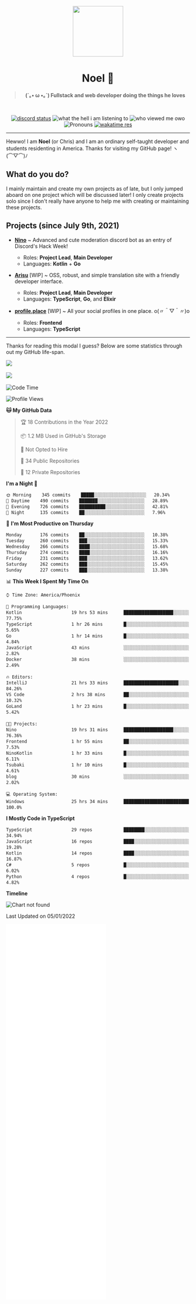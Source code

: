 <div align='center'>
  <div align='center'>
    <img
      src='https://cdn.floofy.dev/art/icons/icon_cinnamonserval.png'
      width='138'
      height='138'
    />
  </div>
  <h1>Noel 🐾</h1>
  <blockquote><strong>(´｡• ω •｡`) Fullstack and web developer doing the things he loves</strong></blockquote>

  <br />

  <a href='https://discord.com/users/280158289667555328' target='_blank'><img alt="discord status" src="https://dev.discordprofiles.me/badge/status/280158289667555328" /></a>
  <img alt="what the hell i am listening to" src="https://dev.discordprofiles.me/badge/spotify/280158289667555328" />
  <img alt="who viewed me owo" src="https://komarev.com/ghpvc/?username=auguwu" />
  <img alt='Pronouns' src='https://img.shields.io/endpoint?url=https://pronoundb.org/shields/6004d014406af11e4593a013' />
  <a href="https://wakatime.com/@auguwu" target='_blank'>
    <img alt='wakatime res' src='https://wakatime.com/badge/user/89736485-42ec-4c0f-a2f3-481db74514dc.svg' />
  </a>
</div>

<hr />

Hewwo! I am **Noel** (or Chris) and I am an ordinary self-taught developer and students residenting in America. Thanks for visiting my GitHub page! ヽ(⌒▽⌒)ﾉ

## What do you do?
I mainly maintain and create my own projects as of late, but I only jumped aboard on one project which will be discussed later! I only create projects
solo since I don't really have anyone to help me with creating or maintaining these projects.

## Projects (since July 9th, 2021)
- [**Nino**](https://nino.sh) ~ Advanced and cute moderation discord bot as an entry of Discord's Hack Week!
  - Roles: **Project Lead**, **Main Developer**
  - Languages: **Kotlin** + **Go**

- [**Arisu**](https://arisu.land) [WIP] ~ OSS, robust, and simple translation site with a friendly developer interface.
  - Roles: **Project Lead**, **Main Developer**
  - Languages: **TypeScript**, **Go**, and **Elixir**

- [**profile.place**](https://profile.place) [WIP] ~ All your social profiles in one place. o(〃＾▽＾〃)o
  - Roles: **Frontend**
  - Languages: **TypeScript**

---

Thanks for reading this modal I guess? Below are some statistics through out my GitHub life-span.

![](https://github-readme-stats.vercel.app/api?username=auguwu&count_private=true&show_icons=true&theme=gruvbox)

![](https://github-readme-stats.vercel.app/api/top-langs/?username=auguwu&layout=compact&theme=gruvbox)

<!--START_SECTION:waka-->
![Code Time](http://img.shields.io/badge/Code%20Time-2%2C582%20hrs%2027%20mins-blue)

![Profile Views](http://img.shields.io/badge/Profile%20Views-55-blue)

**🐱 My GitHub Data** 

> 🏆 18 Contributions in the Year 2022
 > 
> 📦 1.2 MB Used in GitHub's Storage 
 > 
> 🚫 Not Opted to Hire
 > 
> 📜 34 Public Repositories 
 > 
> 🔑 12 Private Repositories  
 > 
**I'm a Night 🦉** 

```text
🌞 Morning    345 commits    █████░░░░░░░░░░░░░░░░░░░░   20.34% 
🌆 Daytime    490 commits    ███████░░░░░░░░░░░░░░░░░░   28.89% 
🌃 Evening    726 commits    ██████████░░░░░░░░░░░░░░░   42.81% 
🌙 Night      135 commits    ██░░░░░░░░░░░░░░░░░░░░░░░   7.96%

```
📅 **I'm Most Productive on Thursday** 

```text
Monday       176 commits    ██░░░░░░░░░░░░░░░░░░░░░░░   10.38% 
Tuesday      260 commits    ███░░░░░░░░░░░░░░░░░░░░░░   15.33% 
Wednesday    266 commits    ████░░░░░░░░░░░░░░░░░░░░░   15.68% 
Thursday     274 commits    ████░░░░░░░░░░░░░░░░░░░░░   16.16% 
Friday       231 commits    ███░░░░░░░░░░░░░░░░░░░░░░   13.62% 
Saturday     262 commits    ███░░░░░░░░░░░░░░░░░░░░░░   15.45% 
Sunday       227 commits    ███░░░░░░░░░░░░░░░░░░░░░░   13.38%

```


📊 **This Week I Spent My Time On** 

```text
⌚︎ Time Zone: America/Phoenix

💬 Programming Languages: 
Kotlin                   19 hrs 53 mins      ███████████████████░░░░░░   77.75% 
TypeScript               1 hr 26 mins        █░░░░░░░░░░░░░░░░░░░░░░░░   5.65% 
Go                       1 hr 14 mins        █░░░░░░░░░░░░░░░░░░░░░░░░   4.84% 
JavaScript               43 mins             ░░░░░░░░░░░░░░░░░░░░░░░░░   2.82% 
Docker                   38 mins             ░░░░░░░░░░░░░░░░░░░░░░░░░   2.49%

🔥 Editors: 
IntelliJ                 21 hrs 33 mins      █████████████████████░░░░   84.26% 
VS Code                  2 hrs 38 mins       ██░░░░░░░░░░░░░░░░░░░░░░░   10.32% 
GoLand                   1 hr 23 mins        █░░░░░░░░░░░░░░░░░░░░░░░░   5.42%

🐱‍💻 Projects: 
Nino                     19 hrs 31 mins      ███████████████████░░░░░░   76.36% 
Frontend                 1 hr 55 mins        ██░░░░░░░░░░░░░░░░░░░░░░░   7.53% 
NinoKotlin               1 hr 33 mins        █░░░░░░░░░░░░░░░░░░░░░░░░   6.11% 
Tsubaki                  1 hr 10 mins        █░░░░░░░░░░░░░░░░░░░░░░░░   4.61% 
blog                     30 mins             ░░░░░░░░░░░░░░░░░░░░░░░░░   2.02%

💻 Operating System: 
Windows                  25 hrs 34 mins      █████████████████████████   100.0%

```

**I Mostly Code in TypeScript** 

```text
TypeScript               29 repos            ████████░░░░░░░░░░░░░░░░░   34.94% 
JavaScript               16 repos            ████░░░░░░░░░░░░░░░░░░░░░   19.28% 
Kotlin                   14 repos            ████░░░░░░░░░░░░░░░░░░░░░   16.87% 
C#                       5 repos             █░░░░░░░░░░░░░░░░░░░░░░░░   6.02% 
Python                   4 repos             █░░░░░░░░░░░░░░░░░░░░░░░░   4.82%

```


**Timeline**

![Chart not found](https://raw.githubusercontent.com/auguwu/auguwu/master/charts/bar_graph.png) 


 Last Updated on 05/01/2022
<!--END_SECTION:waka-->

![](./github-metrics.svg)
